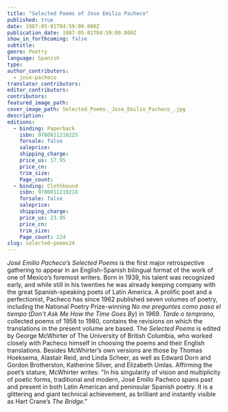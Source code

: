 ```yaml
---
title: "Selected Poems of Jose Emilio Pacheco"
published: true
date: 1987-05-01T04:59:00.000Z
publication_date: 1987-05-01T04:59:00.000Z
show_in_forthcoming: false
subtitle:
genre: Poetry
language: Spanish
type:
author_contributors:
  - jose-pacheco
translator_contributors:
editor_contributors:
contributors:
featured_image_path:
cover_image_path: Selected_Poems._Jose_Emilio_Pacheco_.jpg
description:
editions:
  - binding: Paperback
    isbn: 9780811210225
    forsale: false
    saleprice:
    shipping_charge:
    price_us: 17.95
    price_cn:
    trim_size:
    Page_count:
  - binding: Clothbound
    isbn: 9780811210218
    forsale: false
    saleprice:
    shipping_charge:
    price_us: 23.95
    price_cn:
    trim_size:
    Page_count: 224
slug: selected-poems24
---
```


_José Emilio Pacheco’s Selected Poems_ is the first major retrospective gathering to appear in an English-Spanish bilingual format of the work of one of Mexico’s foremost writers. Born in 1939, his talent was recognized early, and while still in his twenties he was already keeping company with the great Spanish-speaking poets of Latin America. A prolific poet and a perfectionist, Pacheco has since 1962 published seven volumes of poetry, including the National Poetry Prize-winning _No me preguntes como pasa el tiempo_ (_Don’t Ask Me How the Time Goes By_) in 1969. _Tarde o temprano,_ collected poems of 1958 to 1980, contains the revisions on which the translations in the present volume are based. The _Selected Poems_ is edited by George McWhirter of The University of British Columbia, who worked closely with Pacheco himself in choosing the poems and their English translations. Besides McWhirter’s own versions are those by Thomas Hoeksema, Alastair Reid, and Linda Scheer, as well as Edward Dorn and Gordon Brotherston, Katherine Silver, and Elizabeth Umlas. Affirming the poet’s stature, McWhirter writes: "In his singularity of vision and multiplicity of poetic forms, traditional and modern, José Emillo Pacheco spans past and present in both Latin American and peninsular Spanish poetry. It is a glittering and giant technical achievement, as brilliant and instantly visible as Hart Crane’s _The Bridge_."

